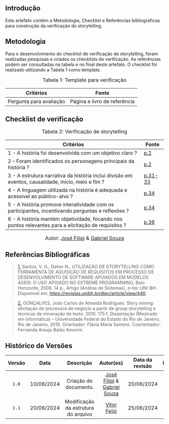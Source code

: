 ## Introdução

Este artefato contém a Metodologia, Checklist e Referências bibliográficas para construção da verificação do storytelling. 

## Metodologia

Para o desenvolvimento do checklist de verificação de storytelling, foram realizadas pesquisas e criados os checklists de verificação. As referências podem ser consultadas na tabela e no final deste artefato. O checklist foi realizado utilizando a Tabela 1 como template.

<font size="3"><p style="text-align: center">Tabela 1: Template para verificação</p></font>

<center>

Critérios | Fonte
--|--
Pergunta para avaliação| Página e livro de referência

</center>

## Checklist de verificação

<font size="3"><p style="text-align: center">Tabela 2: Verificação de storytelling</p></font>

Critérios   | Fonte
--------- | ------ 
1 - A história foi desenvolvida com um objetivo claro ? | <a id="TEC7" href="https://github.com/Requisitos-de-Software/2024.1-Meu-INSS/blob/Print-checklist/docs/imagens/checklists/story_pag2.png">p.2</a>
2 – Foram identificados os personagens principais da história ? | <a id="TEC7" href="https://github.com/Requisitos-de-Software/2024.1-Meu-INSS/blob/Print-checklist/docs/imagens/checklists/story_pag2.png">p.2</a>
3 - A estrutura narrativa da história inclui divisão em eventos, causalidade, início, meio e fim ? | <a id="TEC8" href="https://github.com/Requisitos-de-Software/2024.1-Meu-INSS/blob/Print-checklist/docs/imagens/checklists/story_pag31.png">p.31-33</a> 
4 - A linguagem utilizada na história é adequada e acessível ao público-alvo ? | <a id="TEC8" href="https://github.com/Requisitos-de-Software/2024.1-Meu-INSS/blob/Print-checklist/docs/imagens/checklists/story_pag34.png">p.34</a>
5 - A história promove interatividade com os participantes, incentivando perguntas e reflexões ? | <a id="TEC8" href="https://github.com/Requisitos-de-Software/2024.1-Meu-INSS/blob/Print-checklist/docs/imagens/checklists/story_pag34.png">p.34</a>
6 - A história mantém objetividade, focando nos pontos relevantes para a elicitação de requisitos ? | <a id="TEC8" href="https://github.com/Requisitos-de-Software/2024.1-Meu-INSS/blob/Print-checklist/docs/imagens/checklists/story_pag34.png">p.36</a>

<font size="3"><p style="text-align: center">Autor: [José Filipi](https://github.com/JoseFilipi) & [Gabriel Souza](https://github.com/GabrielMS00)</p></font>


## Referências Bibliográficas

> <a id="RP7" href="#TEC7">1.</a> Santos, V. G., Daher N., UTILIZAÇÃO DE STORYTELLING COMO FERRAMENTA DE AQUISIÇÃO DE REQUISITOS EM PROCESSO DE DESENVOLVIMENTO DE SOFTWARE APOIADOS EM MODELOS ÁGEIS: O USO APOIADO NO EXTREME PROGRAMMING, Belo Horizonte, 2008. 14 p., Artigo (Análise de Sistemas), e-tec UNI-BH. Disponível em: https://revistas.unibh.br/dtec/article/view/440.

> <a id="RP8" href="#TEC8">2.</a> GONÇALVES, João Carlos de Almeida Rodrigues. Story mining: elicitação de processos de negócio a partir de group storytelling e técnicas de mineração de texto. 2010. 175 f. Dissertação (Mestrado em Informática) – Universidade Federal do Estado do Rio de Janeiro, Rio de Janeiro, 2010. Orientador: Flávia Maria Santoro. Coorientador: Fernanda Araujo Baião Amorim.


## Histórico de Versões

| Versão | Data | Descrição | Autor(es) | Data da revisão | Revisor(es) |
| :--: | :--: | :--: | :--: | :--: | :--: |
|`1.0` | 10/06/2024 | Criação do documento. |[José Filipi](https://github.com/JoseFilipi) & [Gabriel Souza](https://github.com/GabrielMS00) | 20/06/2024 |[Vitor Feijó](https://github.com/vitorfleonardo) |   
|`1.1` | 20/06/2024 | Modificação da estrutura do arquivo |[Vitor Feijó](https://github.com/vitorfleonardo) | 25/06/2024 | [Bianca Castro](https://github.com/BiancaPatrocinio7) |